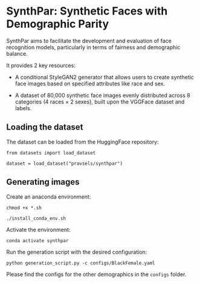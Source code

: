 # SynthPar: Synthetic Faces with Demographic Parity

SynthPar aims to facilitate the development and evaluation of face recognition models, particularly in terms of fairness and demographic balance.

It provides 2 key resources:

- A conditional StyleGAN2 generator that allows users to create synthetic face images based on specified attributes like race and sex.
    
- A dataset of 80,000 synthetic face images evenly distributed across 8 categories (4 races × 2 sexes), built upon the VGGFace dataset and labels.


## Loading the dataset

The dataset can be loaded from the HuggingFace repository:

```
from datasets import load_dataset

dataset = load_dataset("pravsels/synthpar")
```


## Generating images

Create an anaconda environment:
```
chmod +x *.sh

./install_conda_env.sh
```

Activate the environment:
```
conda activate synthpar
```

Run the generation script with the desired configuration:
```
python generation_script.py -c configs/BlackFemale.yaml
```

Please find the configs for the other demographics in the `configs` folder. 
